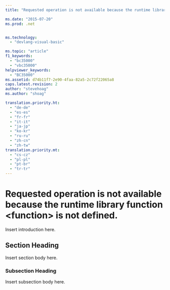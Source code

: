 ```yaml
---
title: "Requested operation is not available because the runtime library function &lt;function&gt; is not defined. | Microsoft Docs"

ms.date: "2015-07-20"
ms.prod: .net


ms.technology: 
  - "devlang-visual-basic"

ms.topic: "article"
f1_keywords: 
  - "bc35000"
  - "vbc35000"
helpviewer_keywords: 
  - "BC35000"
ms.assetid: d74b11f7-2e90-4faa-82a5-2c72f22065a8
caps.latest.revision: 2
author: "stevehoag"
ms.author: "shoag"

translation.priority.ht: 
  - "de-de"
  - "es-es"
  - "fr-fr"
  - "it-it"
  - "ja-jp"
  - "ko-kr"
  - "ru-ru"
  - "zh-cn"
  - "zh-tw"
translation.priority.mt: 
  - "cs-cz"
  - "pl-pl"
  - "pt-br"
  - "tr-tr"
---
```

# Requested operation is not available because the runtime library function &lt;function&gt; is not defined.
Insert introduction here.  
  
## Section Heading  
 Insert section body here.  
  
### Subsection Heading  
 Insert subsection body here.